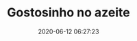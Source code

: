 ---
date: 2020-06-12 06:27:23
title: Gostosinho no azeite
description: Eternizando um clássico carioca
category: benove
background: '#230187'
featuredImage: ../static/assets/img/benove/gostosinho-no-azeite.png
colab55: https://www.colab55.com/@benove/tees/gostosinho-no-azeite
---